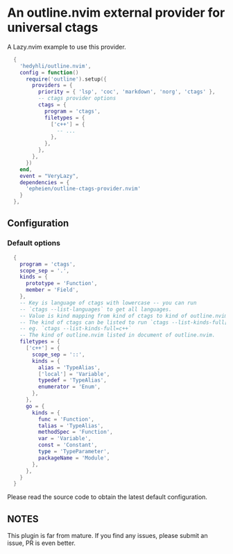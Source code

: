 # An outline.nvim external provider for universal ctags

A Lazy.nvim example to use this provider.

```lua
  {
    'hedyhli/outline.nvim',
    config = function()
      require('outline').setup({
        providers = {
          priority = { 'lsp', 'coc', 'markdown', 'norg', 'ctags' },
          -- ctags provider options
          ctags = {
            program = 'ctags',
            filetypes = {
              ['c++'] = {
                -- ...
              },
            },
          },
        },
      })
    end,
    event = "VeryLazy",
    dependencies = {
      'epheien/outline-ctags-provider.nvim'
    }
  },
```

## Configuration

### Default options
```lua
  {
    program = 'ctags',
    scope_sep = '.',
    kinds = {
      prototype = 'Function',
      member = 'Field',
    },
    -- Key is language of ctags with lowercase -- you can run
    -- `ctags --list-languages` to get all languages.
    -- Value is kind mapping from kind of ctags to kind of outline.nvim.
    -- The kind of ctags can be listed to run `ctags --list-kinds-full[=(language)]`,
    -- eg. `ctags --list-kinds-full=c++`
    -- The kind of outline.nvim listed in document of outline.nvim.
    filetypes = {
      ['c++'] = {
        scope_sep = '::',
        kinds = {
          alias = 'TypeAlias',
          ['local'] = 'Variable',
          typedef = 'TypeAlias',
          enumerator = 'Enum',
        },
      },
      go = {
        kinds = {
          func = 'Function',
          talias = 'TypeAlias',
          methodSpec = 'Function',
          var = 'Variable',
          const = 'Constant',
          type = 'TypeParameter',
          packageName = 'Module',
        },
      },
    }
  }
```

Please read the source code to obtain the latest default configuration.

## NOTES

This plugin is far from mature. If you find any issues, please submit an issue, PR is even better.
